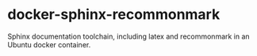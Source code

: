 # docker-sphinx-recommonmark
Sphinx documentation toolchain, including latex and recommonmark in an Ubuntu docker container.

